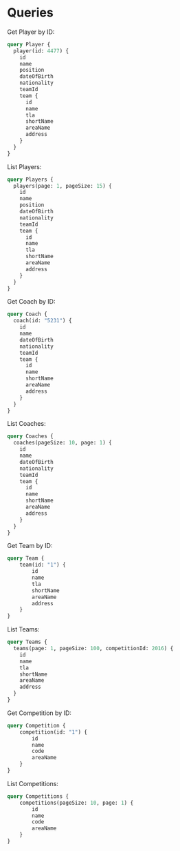 # Queries

Get Player by ID:
```graphql
query Player {
  player(id: 4477) {
    id
    name
    position
    dateOfBirth
    nationality
    teamId
    team {
      id
      name
      tla
      shortName
      areaName
      address
    }
  }
}
```

List Players:
```graphql
query Players {
  players(page: 1, pageSize: 15) {
    id
    name
    position
    dateOfBirth
    nationality
    teamId
    team {
      id
      name
      tla
      shortName
      areaName
      address
    }
  }
}
```

Get Coach by ID:
```graphql
query Coach {
  coach(id: "5231") {
    id
    name
    dateOfBirth
    nationality
    teamId
    team {
      id
      name
      shortName
      areaName
      address
    }
  }
}
```

List Coaches:

```graphql
query Coaches {
  coaches(pageSize: 10, page: 1) {
    id
    name
    dateOfBirth
    nationality
    teamId
    team {
      id
      name
      shortName
      areaName
      address
    }
  }
}
```

Get Team by ID:
```graphql
query Team {
    team(id: "1") {
        id
        name
        tla
        shortName
        areaName
        address
    }
}
```

List Teams:
```graphql
query Teams {
  teams(page: 1, pageSize: 100, competitionId: 2016) {
    id
    name
    tla
    shortName
    areaName
    address
  }
}
```

Get Competition by ID:
```graphql
query Competition {
    competition(id: "1") {
        id
        name
        code
        areaName
    }
}
```

List Competitions:
```graphql
query Competitions {
    competitions(pageSize: 10, page: 1) {
        id
        name
        code
        areaName
    }
}
```